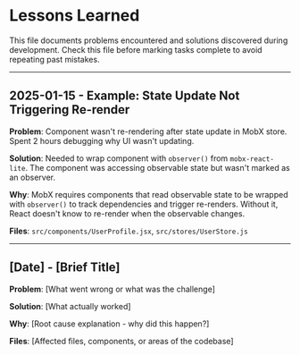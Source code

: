 # Lessons Learned

This file documents problems encountered and solutions discovered during development. Check this file before marking tasks complete to avoid repeating past mistakes.

---

## 2025-01-15 - Example: State Update Not Triggering Re-render

**Problem**: Component wasn't re-rendering after state update in MobX store. Spent 2 hours debugging why UI wasn't updating.

**Solution**: Needed to wrap component with `observer()` from `mobx-react-lite`. The component was accessing observable state but wasn't marked as an observer.

**Why**: MobX requires components that read observable state to be wrapped with `observer()` to track dependencies and trigger re-renders. Without it, React doesn't know to re-render when the observable changes.

**Files**: `src/components/UserProfile.jsx`, `src/stores/UserStore.js`

---

## [Date] - [Brief Title]

**Problem**: [What went wrong or what was the challenge]

**Solution**: [What actually worked]

**Why**: [Root cause explanation - why did this happen?]

**Files**: [Affected files, components, or areas of the codebase]
